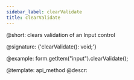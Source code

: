 ```yaml
---
sidebar_label: clearValidate
title: clearValidate
---          
```


@short: clears validation of an Input control

@signature: {'clearValidate(): void;'}



@example:
form.getItem("input").clearValidate();


@template: api_method
@descr:


